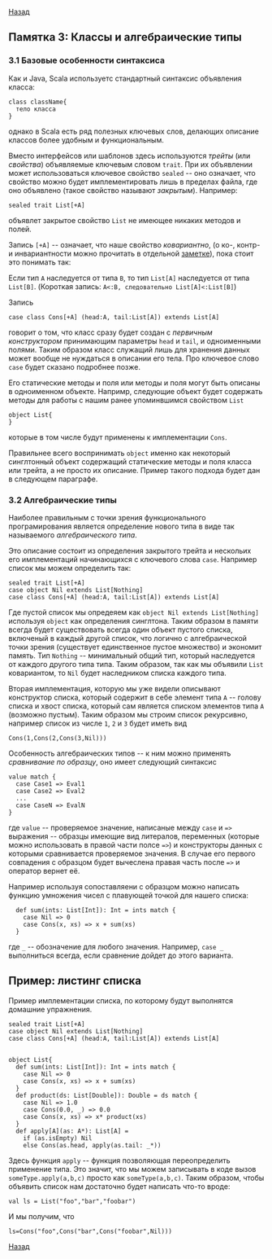 [Назад](https://macs-club.github.io/ScalaLectures/index)
## Памятка 3: Классы и алгебраические типы
### 3.1 Базовые особенности синтаксиса
Как и Java, Scala используетс стандартный синтаксис объявления класса:

```
class className{
  тело класса
}
```

однако в Scala есть ряд полезных ключевых слов, делающих описание классов более удобным и функциональным.

Вместо интерфейсов или шаблонов здесь используются _трейты_ (или _свойства_) объявляемые ключевым словом `trait`. При их объявлении может использоваться ключевое свойство `sealed` -- оно означает, что свойство можно будет имплементировать лишь в пределах файла, где оно объявлено (такое свойство называют _закрытым_). Например:

```
sealed trait List[+A]
```

объявлет закрытое свойство `List` не имеющее никаких методов и полей.

Запись `[+A]` -- означает, что наше свойство _ковариантно_, (о ко-, контр- и инвариантности можно прочитать в отдельной [заметке](https://macs-club.github.io/ScalaLectures/variance)), пока стоит это понимать так:


Если тип `A` наследуется от типа `B`, то тип `List[A]` наследуется от типа `List[B]`. (Короткая запись: `A<:B, следовательно List[A]<:List[B]`)


Запись
 
```
case class Cons[+A] (head:A, tail:List[A]) extends List[A]
```

говорит о том, что класс сразу будет создан с _первичным конструктором_ принимающим параметры `head` и `tail`, и одноименными полями. Таким образом класс служащий лишь для хранения данных может вообще не нуждаться в описании его тела. Про ключевое слово `case` будет сказано подробнее позже.

Его статические методы и поля или методы и поля могут быть описаны в одноименном объекте.
Напримр, следующие объект будет содержать методы для работы с нашим ранее упоминвшимся свойством `List`

```
object List{
}
```

которые в том числе будут применены к имплементации `Cons`.

Правильнее всего воспринимать `object` именно как некоторый синглтонный объект содержащий статические методы и поля класса или трейта, а не просто их описание. Пример такого подхода будет дан в следующем параграфе.

### 3.2 Алгебраические типы
Наиболее правильным с точки зрения функционального програмирования является определение нового типа в виде так называемого _алгебраического типа_.

Это описание состоит из определения закрытого трейта и нескольих его имплементаций начинающихся с ключевого слова `case`. Например список мы можем определить так:


```
sealed trait List[+A]
case object Nil extends List[Nothing]
case class Cons[+A] (head:A, tail:List[A]) extends List[A]

```

Где пустой список мы опредеяем как `object Nil extends List[Nothing]` используя `object` как определения синглтона. Таким образом в памяти всегда будет существовать всегда один объект пустого списка, включеный в каждый другой список, что логично с алгебраической точки зрения (существует единственное пустое множество) и экономит память. Тип `Nothing` -- минимальный общий тип, который наследуется от каждого другого типа типа. Таким образом, так как мы объявили `List` ковариантом, то `Nil` будет наследником списка каждого типа.

Вторая имплементация, которую мы уже видели описывают конструктор списка, который содержит в себе элемент типа `A` -- голову списка и хвост списка, который сам является списком элементов типа `A` (возможно пустым). Таким образом мы строим список рекурсивно, например список из числе `1`, `2` и `3` будет иметь вид

```
Cons(1,Cons(2,Cons(3,Nil)))
```

Особенность алгебраических типов -- к ним можно применять _сравнивание по образцу_, оно имеет следующий синтаксис
```
value match {
  case Case1 => Eval1
  case Case2 => Eval2
  ...
  case CaseN => EvalN
}
```

где `value` -- проверяемое значение, написаные между `case` и `=>` выражения -- образцы имеющие вид литералов, переменных (которые можно использовать в правой части полсе `=>`) и конструкторы данных с которыми сравнивается проверяемое значения. В случае его первого совпадения с образцом будет вычеслена правая часть после `=>` и оператор вернет её.

Например используя сопоставляени с образцом можно написать функцию умножения чисел с плавующей точкой для нашего списка:

```
  def sum(ints: List[Int]): Int = ints match {
    case Nil => 0
    case Cons(x, xs) => x + sum(xs)
  }
```

где `_` -- обозначение для любого значения. Например, `case _` выполниться всегда, если сравнение дойдет до этого варианта.
## Пример: листинг списка
Пример имплементации списка, по которому будут выполнятся домашние упражнения.

```
sealed trait List[+A]
case object Nil extends List[Nothing]
case class Cons[+A] (head:A, tail:List[A]) extends List[A]


object List{
  def sum(ints: List[Int]): Int = ints match {
    case Nil => 0
    case Cons(x, xs) => x + sum(xs)
  }
  def product(ds: List[Double]): Double = ds match {
    case Nil => 1.0
    case Cons(0.0, _) => 0.0
    case Cons(x, xs) => x* product(xs)
  }
  def apply[A](as: A*): List[A] = 
    if (as.isEmpty) Nil
    else Cons(as.head, apply(as.tail: _*))

``` 

Здесь функция `apply` -- функция позволяющая переопределить применение типа. Это значит, что мы можем записывать в коде вызов `someType.apply(a,b,c)` просто как `someType(a,b,c)`. Таким образом, чтобы объявить список нам достаточно будет написать что-то вроде:

```
val ls = List("foo","bar","foobar")

```

И мы получим, что 


```
ls=Cons("foo",Cons("bar",Cons("foobar",Nil)))
```
[Назад](https://macs-club.github.io/ScalaLectures/index)

